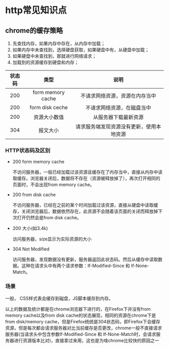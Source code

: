# http常见知识点

## chrome的缓存策略

1. 先查找内存，如果内存中存在，从内存中加载；
2. 如果内存中未查找到，选择硬盘获取，如果硬盘中有，从硬盘中加载；
3. 如果硬盘中未查找到，那就进行网络请求；
4. 加载到的资源缓存到硬盘和内存；

| 状态码  |	类型  |	说明
|:----: |:----: |:----: |
|200	|  form memory cache  |	不请求网络资源，资源在内存当中
|200	|  form disk ceche	|  不请求网络资源，在磁盘当中
|200	|  资源大小数值	|  从服务器下载最新资源
|304	|  报文大小	 |  请求服务端发现资源没有更新，使用本地资源


### HTTP状态码及区别
- 200 form memory cache

    不访问服务器，一般已经加载过该资源且缓存在了内存当中，直接从内存中读取缓存。浏览器关闭后，数据将不存在（资源被释放掉了），再次打开相同的页面时，不会出现from memory cache。

- 200 from disk cache

    不访问服务器，已经在之前的某个时间加载过该资源，直接从硬盘中读取缓存，关闭浏览器后，数据依然存在，此资源不会随着该页面的关闭而释放掉下次打开仍然会是from disk cache。

- 200 大小(如3.4k)

    访问服务器，size显示为实际资源的大小

- 304 Not Modified

    访问服务器，发现数据没有更新，服务器返回此状态码。然后从缓存中读取数据。这种在请求头中有两个请求参数：If-Modified-Since 和 If-None-Match。

### 场景

一般， CSS样式表会缓存到磁盘，JS脚本缓存到内存。

以上的数据及统计都是在chrome浏览器下进行的，在Firefox下并没有from memory cache以及from disk cache的状态展现，相同的资源在chrome下是from disk/memory cache，但是Firefox统统是304状态码，即Firefox下会缓存资源，但是每次都会请求服务器对比当前缓存是否更改，chrome一般不直接请求服务器(当请求头中包含参数If-Modified-Since 和 If-None-Match时，会请求服务器进行资源版本比对)，直接拿过来用，这也是为啥chrome比较快的原因之一